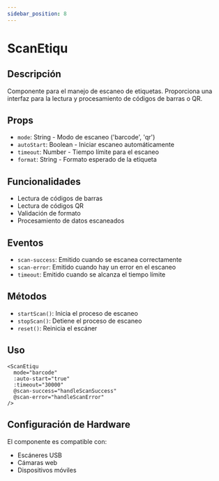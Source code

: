 ```yaml
---
sidebar_position: 8
---
```


# ScanEtiqu

## Descripción
Componente para el manejo de escaneo de etiquetas. Proporciona una interfaz para la lectura y procesamiento de códigos de barras o QR.

## Props
- `mode`: String - Modo de escaneo ('barcode', 'qr')
- `autoStart`: Boolean - Iniciar escaneo automáticamente
- `timeout`: Number - Tiempo límite para el escaneo
- `format`: String - Formato esperado de la etiqueta

## Funcionalidades
- Lectura de códigos de barras
- Lectura de códigos QR
- Validación de formato
- Procesamiento de datos escaneados

## Eventos
- `scan-success`: Emitido cuando se escanea correctamente
- `scan-error`: Emitido cuando hay un error en el escaneo
- `timeout`: Emitido cuando se alcanza el tiempo límite

## Métodos
- `startScan()`: Inicia el proceso de escaneo
- `stopScan()`: Detiene el proceso de escaneo
- `reset()`: Reinicia el escáner

## Uso
```vue
<ScanEtiqu
  mode="barcode"
  :auto-start="true"
  :timeout="30000"
  @scan-success="handleScanSuccess"
  @scan-error="handleScanError"
/>
```

## Configuración de Hardware
El componente es compatible con:
- Escáneres USB
- Cámaras web
- Dispositivos móviles